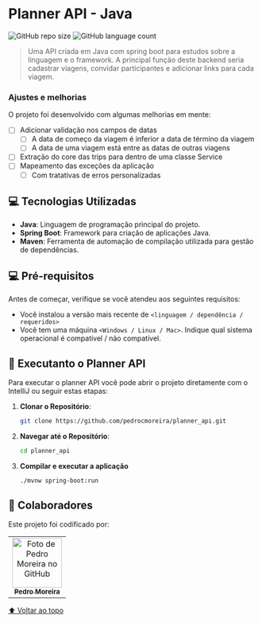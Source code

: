 # Planner API - Java 

![GitHub repo size](https://img.shields.io/github/repo-size/pedrocmoreira/planner_api?style=for-the-badge)
![GitHub language count](https://img.shields.io/github/languages/count/pedrocmoreira/planner_api?style=for-the-badge)

> Uma API criada em Java com spring boot para estudos sobre a linguagem e o framework. A principal função deste backend seria cadastrar viagens, convidar participantes e adicionar links para cada viagem. 
### Ajustes e melhorias

O projeto foi desenvolvido com algumas melhorias em mente: 
- [ ] Adicionar validação nos campos de datas
  - [ ] A data de começo da viagem é inferior a data de término da viagem
  - [ ] A data de uma viagem está entre as datas de outras viagens
- [ ] Extração do core das trips para dentro de uma classe Service
- [ ] Mapeamento das exceções da aplicação
  - [ ] Com tratativas de erros personalizadas
     
## 💻 Tecnologias Utilizadas

- **Java**: Linguagem de programação principal do projeto.
- **Spring Boot**: Framework para criação de aplicações Java.
- **Maven**: Ferramenta de automação de compilação utilizada para gestão de dependências.

## 💻 Pré-requisitos

Antes de começar, verifique se você atendeu aos seguintes requisitos:

* Você instalou a versão mais recente de `<linguagem / dependência / requeridos>`
* Você tem uma máquina `<Windows / Linux / Mac>`. Indique qual sistema operacional é compatível / não compatível.

## 🚀 Executanto o Planner API

Para executar o planner API você pode abrir o projeto diretamente com o IntelliJ ou seguir estas etapas: 

1. **Clonar o Repositório**:
   ```bash
   git clone https://github.com/pedrocmoreira/planner_api.git
   
2. **Navegar até o Repositório**:
   ```bash
   cd planner_api
   
3. **Compilar e executar a aplicação**
   ```bash
   ./mvnw spring-boot:run
   
## 🤝 Colaboradores
Este projeto foi codificado por: 

<table>
  <tr>
    <td align="center">
      <a href="#">
        <img src="https://avatars.githubusercontent.com/u/40441565?v=4" width="100px;" alt="Foto de Pedro Moreira no GitHub"/><br>
        <sub>
          <b>Pedro Moreira</b>
        </sub>
      </a>
    </td>
  </tr>
</table>

[⬆ Voltar ao topo](#solid_api)<br>
